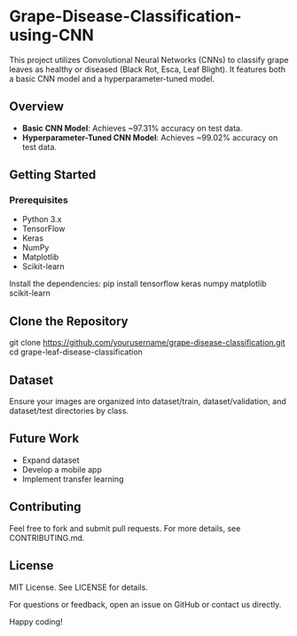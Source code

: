 # Grape-Disease-Classification-using-CNN

This project utilizes Convolutional Neural Networks (CNNs) to classify grape leaves as healthy or diseased (Black Rot, Esca, Leaf Blight). It features both a basic CNN model and a hyperparameter-tuned model.

## Overview

- **Basic CNN Model**: Achieves ~97.31% accuracy on test data.
- **Hyperparameter-Tuned CNN Model**: Achieves ~99.02% accuracy on test data.

## Getting Started

### Prerequisites

- Python 3.x
- TensorFlow
- Keras
- NumPy
- Matplotlib
- Scikit-learn

Install the dependencies:
pip install tensorflow keras numpy matplotlib scikit-learn

## Clone the Repository
git clone https://github.com/yourusername/grape-disease-classification.git
cd grape-leaf-disease-classification

## Dataset
Ensure your images are organized into dataset/train, dataset/validation, and dataset/test directories by class.

## Future Work
 - Expand dataset
 - Develop a mobile app
 - Implement transfer learning

## Contributing
Feel free to fork and submit pull requests. For more details, see CONTRIBUTING.md.

## License
MIT License. See LICENSE for details.

For questions or feedback, open an issue on GitHub or contact us directly.

Happy coding!
